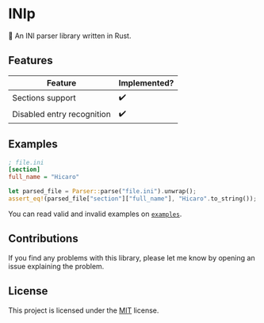 # INIp
:pencil: An INI parser library written in Rust.

## Features

| Feature                    | Implemented?       |
|----------------------------|--------------------|
| Sections support           | :heavy_check_mark: |
| Disabled entry recognition | :heavy_check_mark: |

## Examples

```ini
; file.ini
[section]
full_name = "Hicaro"
```

```rust
let parsed_file = Parser::parse("file.ini").unwrap();
assert_eq!(parsed_file["section"]["full_name"], "Hicaro".to_string());
```

You can read valid and invalid examples on [`examples`](examples).

## Contributions
If you find any problems with this library, please let me know by opening an issue explaining the problem.

## License
This project is licensed under the [MIT](LICENSE) license.
